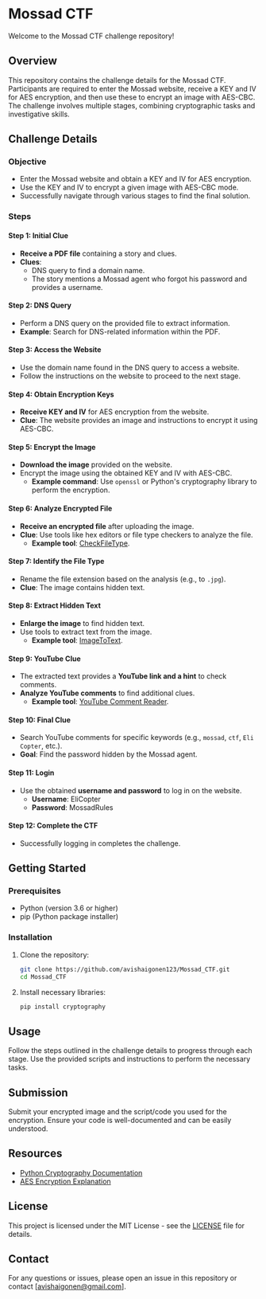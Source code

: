 # Mossad CTF

Welcome to the Mossad CTF challenge repository!

## Overview

This repository contains the challenge details for the Mossad CTF. Participants are required to enter the Mossad website, receive a KEY and IV for AES encryption, and then use these to encrypt an image with AES-CBC. The challenge involves multiple stages, combining cryptographic tasks and investigative skills.

## Challenge Details

### Objective
- Enter the Mossad website and obtain a KEY and IV for AES encryption.
- Use the KEY and IV to encrypt a given image with AES-CBC mode.
- Successfully navigate through various stages to find the final solution.

### Steps

#### Step 1: Initial Clue
- **Receive a PDF file** containing a story and clues.
- **Clues**:
  - DNS query to find a domain name.
  - The story mentions a Mossad agent who forgot his password and provides a username.

#### Step 2: DNS Query
- Perform a DNS query on the provided file to extract information.
- **Example**: Search for DNS-related information within the PDF.

#### Step 3: Access the Website
- Use the domain name found in the DNS query to access a website.
- Follow the instructions on the website to proceed to the next stage.

#### Step 4: Obtain Encryption Keys
- **Receive KEY and IV** for AES encryption from the website.
- **Clue**: The website provides an image and instructions to encrypt it using AES-CBC.

#### Step 5: Encrypt the Image
- **Download the image** provided on the website.
- Encrypt the image using the obtained KEY and IV with AES-CBC.
  - **Example command**: Use `openssl` or Python's cryptography library to perform the encryption.

#### Step 6: Analyze Encrypted File
- **Receive an encrypted file** after uploading the image.
- **Clue**: Use tools like hex editors or file type checkers to analyze the file.
  - **Example tool**: [CheckFileType](https://www.checkfiletype.com/).

#### Step 7: Identify the File Type
- Rename the file extension based on the analysis (e.g., to `.jpg`).
- **Clue**: The image contains hidden text.

#### Step 8: Extract Hidden Text
- **Enlarge the image** to find hidden text.
- Use tools to extract text from the image.
  - **Example tool**: [ImageToText](https://www.imagetotext.info/).

#### Step 9: YouTube Clue
- The extracted text provides a **YouTube link and a hint** to check comments.
- **Analyze YouTube comments** to find additional clues.
  - **Example tool**: [YouTube Comment Reader](https://chromewebstore.google.com/detail/youtube-comment-reader/jbjbjeceipecokoeocnkcfjpanlipamf).

#### Step 10: Final Clue
- Search YouTube comments for specific keywords (e.g., `mossad`, `ctf`, `Eli Copter`, etc.).
- **Goal**: Find the password hidden by the Mossad agent.

#### Step 11: Login
- Use the obtained **username and password** to log in on the website.
  - **Username**: EliCopter
  - **Password**: MossadRules

#### Step 12: Complete the CTF
- Successfully logging in completes the challenge.

## Getting Started

### Prerequisites

- Python (version 3.6 or higher)
- pip (Python package installer)

### Installation

1. Clone the repository:
    ```sh
    git clone https://github.com/avishaigonen123/Mossad_CTF.git
    cd Mossad_CTF
    ```

2. Install necessary libraries:
    ```sh
    pip install cryptography
    ```

## Usage

Follow the steps outlined in the challenge details to progress through each stage. Use the provided scripts and instructions to perform the necessary tasks.

## Submission

Submit your encrypted image and the script/code you used for the encryption. Ensure your code is well-documented and can be easily understood.

## Resources

- [Python Cryptography Documentation](https://cryptography.io/en/latest/)
- [AES Encryption Explanation](https://en.wikipedia.org/wiki/Advanced_Encryption_Standard)

## License

This project is licensed under the MIT License - see the [LICENSE](LICENSE) file for details.

## Contact

For any questions or issues, please open an issue in this repository or contact [avishaigonen@gmail.com].

